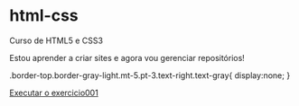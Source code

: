 # html-css
 Curso de HTML5 e CSS3

Estou aprender a criar sites e agora vou gerenciar repositórios!

<!DOCTYPE html>
<html lang="en">
<head>
    <meta charset="UTF-8">
    <meta name="viewport" content="width=device-width, initial-scale=1.0">
    <title>Hello World</title>
<sytle>
.border-top.border-gray-light.mt-5.pt-3.text-right.text-gray{
    display:none;
                    }
</style>
</head>
<body>

<a href="https://alehbastos.github.io/html-css/Exercicios/ex001"> Executar o exercicio001 </a>
 

</body>
</html>
